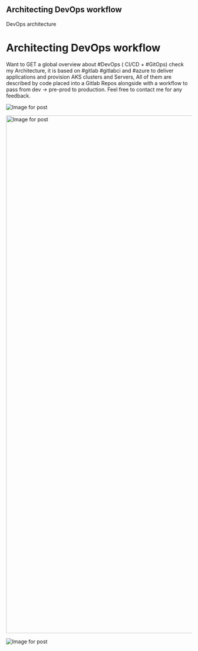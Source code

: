 ## Architecting DevOps workflow

<span class="s"></span>DevOps architecture



# Architecting DevOps workflow


Want to GET a global overview about #DevOps ( CI/CD + #GitOps) check my Architecture, it is based on #gitlab #gitlabci and #azure to deliver applications and provision AKS clusters and Servers, All of them are described by code placed into a Gitlab Repos alongside with a workflow to pass from dev -> pre-prod to production.
Feel free to contact me for any feedback.

![Image for post](https://miro.medium.com/max/48/1*4G13PVG5qeceQ-XT5vBUxA.png?q=20)

<noscript><img alt="Image for post" class="t u v ia aj" src="https://miro.medium.com/max/2272/1*4G13PVG5qeceQ-XT5vBUxA.png" width="1136" height="1401" srcSet="https://miro.medium.com/max/552/1*4G13PVG5qeceQ-XT5vBUxA.png 276w, https://miro.medium.com/max/1104/1*4G13PVG5qeceQ-XT5vBUxA.png 552w, https://miro.medium.com/max/1280/1*4G13PVG5qeceQ-XT5vBUxA.png 640w, https://miro.medium.com/max/1400/1*4G13PVG5qeceQ-XT5vBUxA.png 700w" sizes="700px"/></noscript>


![Image for post](https://miro.medium.com/max/60/0*Piks8Tu6xUYpF4DU?q=20)

